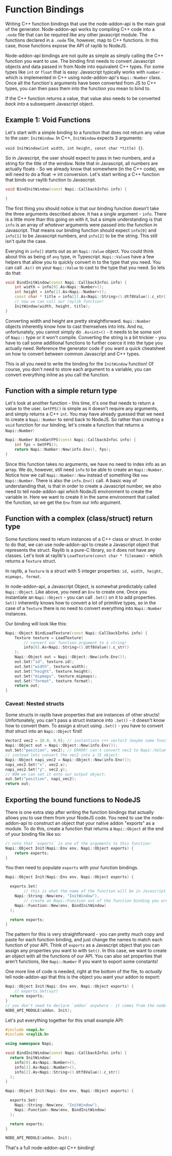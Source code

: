 # Function Bindings

Writing C++ function bindings that use the node-addon-api is the main goal of the generator. Node-addon-api works by compiling C++ code into a `.node` file that can be required like any other javascript module. The functions declared in a `.node` file, however, map to C++ functions. In this case, those functions expose the API of raylib to NodeJS.

Node-addon-api bindings are not quite as simple as simply calling the C++ function you want to use. The binding first needs to convert Javascript objects and data passed in from Node into equivalent C++ types. For some types like `int` or `float` that is easy: Javascript typically works with `number` - which is implemented in C++ using node-addon-api's `Napi::Number` class.
Once all the function's arguments have been converted from JS to C++ types, you can then pass them into the function you mean to bind to.

If the C++ function returns a value, that value also needs to be converted _back into_ a subsequent Javascript object.

## Example 1: Void Functions
Let's start with a simple binding to a function that does not return any value to the user: `InitWindow`.
In C++, `InitWindow` expects 3 arguments: 

`void InitWindow(int width, int height, const char *title) {}`.

So in Javascript, the user should expect to pass in two numbers, and a string for the title of the window. Note that in Javascript, all numbers are actually floats - So we already know that somewhere (in the C++ code), we will need to do a float -> int conversion. Let's start writing a C++ function that binds our raylib function to Javascript.
```cpp
void BindInitWindow(const Napi::CallbackInfo& info) {

}
```
The first thing you should notice is that our binding function doesn't take the three arguments described above. It has a single argument - `info`. There is a little more than this going on with it, but a simple understanding is that `info` is an array of _whatever_ arguments were passed into the function in Javascript. That means our binding function should expect `info[0]` and `info[1]` to be Javascript numbers, and `info[2]` to be the string. This still isn't quite the case.

Everying in `info[]` starts out as an `Napi::Value` object. You could think about this as being of `any` type, in Typescript. `Napi::Value`s have a few helpers that allow you to quickly convert in to the type that you need. You can call `.As()` on your `Napi::Value` to cast to the type that you need. So lets do that:
```cpp
void BindInitWindow(const Napi::CallbackInfo& info) {
	int width = info[0].As<Napi::Number>();
	int height = info[1].As<Napi::Number>();
	const char * title = info[2].As<Napi::String>().Utf8Value().c_str();
	// now we can call our raylib function!
	InitWindow(width, height, title);
}
```
Converting width and height are pretty straightforward. `Napi::Number` objects inherently know how to cast themselves into ints. And no, unfortunately, you cannot simply do `.As<int>()` - it needs to be some sort of `Napi::` type or it won't compile. Converting the string is a bit trickier - you have to call some additional functions to further coerce it into the type you actually need. Reference the generator code if you want a quick cheatsheet on how to convert between common Javascript and C++ types.

This is all you need to write the binding for the `InitWindow` function! Of course, you don't need to store each argument to a variable, you can convert everything inline as you call the function.

## Function with a simple return type
Let's look at another function - this time, it's one that needs to return a value to the user. `GetFPS()` is simple as it doesn't require any arguments, and simply returns a C++ `int`. You may have already guessed that we need to create a `Napi::Number` to send back to NodeJS. So rather than creating a `void` function for our binding, let's create a function that returns a `Napi::Number`:
```cpp
Napi::Number BindGetFPS(const Napi::CallbackInfo& info) {
	int fps = GetFPS();
	return Napi::Number::New(info.Env(), fps);
}
```
Since this function takes no arguments, we have no need to index info as an array. We do, however, still need `info` to be able to create an `Napi::Number`. Notice how we call `Napi::Number::New` instead of something like `new Napi::Number`. There is also the `info.Env()` call. A basic way of understanding that, is that in order to create a Javascript number, we also need to tell node-addon-api _which_ NodeJS environment to create the variable in. Here we want to create it in the same environment that called the function, so we get the `Env` from our info argument.

## Function with a complex (class/struct) return type
Some functions need to return instances of a C++ class or struct. In order to do that, we can use node-addon-api to create a Javascript object that represents the struct. Raylib is a pure-C library, so it does not have any classes. Let's look at raylib's `LoadTexture(const char * filename)` - which returns a `Texture` struct.

In raylib, a `Texture` is a struct with 5 integer properties: `id, width, height, mipmaps, format`.

In node-addon-api, a Javascript Object, is somewhat predictably called `Napi::Object`. Like above, you need an `Env` to create one. Once you instantiate an `Napi::Object` - you can call `.Set()` on it to add properties. `Set()` inherently knows how to convert a lot of primitive types, so in the case of a `Texture` there is no need to convert everything into `Napi::Number` instances.

Our binding will look like this: 
```cpp
Napi::Object BindLoadTexture(const Napi::CallbackInfo& info) {
	Texture texture = LoadTexture(
		// convert our function argument to a string!
		info[0].As<Napi::String>().Utf8Value().c_str()
	);
	Napi::Object out = Napi::Object::New(info.Env());
	out.Set("id", texture.id);
	out.Set("width", texture.width);
	out.Set("height", texture.height);
	out.Set("mipmaps", texture.mipmaps);
	out.Set("format", texture.format);
	return out;
}
```
### Caveat: Nested structs
Some structs in raylib have properties that are instances of other structs! Unfortunately, you can't pass a struct instance into `.Set()` - it doesn't know how to convert them. To assign a struct using `.Set()` - you have to convert _that_ struct into an `Napi::Object` first!
```cpp
Vector2 vec2 = {0.0, 0.0}; // instantiate c++ vector2 (maybe some function returns this)
Napi::Object out = Napi::Object::New(info.Env());
out.Set("position", vec2); // ERROR! can't convert vec2 to Napi::Value
// instead lets convert the vec2 into a JS object:
Napi::Object napi_vec2 = Napi::Object::New(info.Env());
napi_vec2.Set("x", vec2.x);
napi_vec2.Set("y", vec2.y);
// NOW we can set it onto our output object:
out.Set("position", napi_vec2);
return out;
```
## Exporting the bound functions to NodeJS
There is one extra step after writing the function bindings that actually allows you to use them from your NodeJS code. You need to use the node-addon-api to construct an object that your native addon "exports" as a module.
To do this, create a function that returns a `Napi::Object` at the end of your binding file like so:
```cpp
// note that `exports` is one of the arguments to this function:
Napi::Object Init(Napi::Env env, Napi::Object exports) {
	return exports;
}
```
You then need to populate `exports` with your function bindings.
```cpp
Napi::Object Init(Napi::Env env, Napi::Object exports) {

  exports.Set(
		// this is what the name of the function will be in Javascript
    Napi::String::New(env, "InitWindow"),
		// create an Napi::Function out of the function binding you wrote somewhere
    Napi::Function::New(env, BindInitWindow)
  );

  return exports;
}
```
The pattern for this is very straightforward - you can pretty much copy and paste for each function binding, and just change the names to match each function of your API. Think of `exports` as a Javascript object that you can assign any properties you want to with `Set()`. In this case, we want to create an object with all the functions of our API. You can also set properties that aren't functions, like `Napi::Number` if you want to export some constants!

One more line of code is needed, right at the bottom of the file, to _actually_ tell node-addon-api that this is the object you want your addon to export:
```cpp
Napi::Object Init(Napi::Env env, Napi::Object exports) {
	// exports.Set(xyz)
  return exports;
}
// you don't need to declare `addon` anywhere - it comes from the node-addon-api namespace
NODE_API_MODULE(addon, Init);
```

Let's put everything together for this small example API:

```cpp
#include <napi.h>
#include <raylib.h>

using namespace Napi;

void BindInitWindow(const Napi::CallbackInfo& info) {
  return InitWindow(
    info[0].As<Napi::Number>(),
    info[1].As<Napi::Number>(),
    info[2].As<Napi::String>().Utf8Value().c_str()
  );
}

Napi::Object Init(Napi::Env env, Napi::Object exports) {

  exports.Set(
    Napi::String::New(env, "InitWindow"),
    Napi::Function::New(env, BindInitWindow)
  );

  return exports;
}

NODE_API_MODULE(addon, Init);
```
That's a full node-addon-api C++ binding!